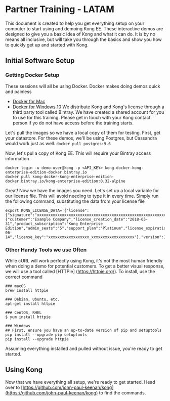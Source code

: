 # Partner Training - LATAM

This document is created to help you get everything setup on your computer to start using and demoing Kong EE. These interactive demos are designed to give you a basic idea of Kong and what it can do. It is by no means all inclusive, but will take you through the basics and show you how to quickly get up and started with Kong.


##  Initial Software Setup

### Getting Docker Setup

These sessions will all be using Docker. Docker makes doing demos quick and painless
  - [Docker for Mac](https://docs.docker.com/docker-for-mac/install/#install-and-run-docker-for-mac)
  - [Docker for Windows 10](https://store.docker.com/editions/community/docker-ce-desktop-windows)
We distribute Kong and Kong's license through a third party tool called Bintray. We have created a shared account for you to use for this training. Please get in touch with your Kong contact person  if yo do not have access before the training starts.

Let's pull the images so we have a local copy of them for testing. First, get your datastore. For these demos, we'll be using Postgres, but Cassandra would work just as well.
``
docker pull postgres:9.6
``

Now, let's pul a copy of Kong EE. This will require your Bintray access information<br />
```
docker login -u demo-user@kong -p <API_KEY> kong-docker-kong-enterprise-edition-docker.bintray.io
docker pull kong-docker-kong-enterprise-edition-docker.bintray.io/kong-enterprise-edition:0.32-alpine
```

Great! Now we have the images you need. Let's set up a local variable for our license file. This will avoid needing to type it in every time. Simply run the following command, substituting the data from your license file
```
export KONG_LICENSE_DATA='{"license":{"signature":"xxxxxxxxxxxxxxxxxxxxxxxxxxxxxxxxxxxxxxxxxxxxxxxxxxxxxxxxxxxxxxxxxxxxxxxxxxxxxxxxxxxxxxxxxxxxxxxxxxxxxxxxxxxxxxxxxxxxxxxxxxxxxxxx","payload":{"customer":"Example Company","license_creation_date":"2018-05-31","product_subscription":"Kong Enterprise Edition","admin_seats":"5","support_plan":"Platinum","license_expiration_date":"2018-06-14","license_key":"xxxxxxxxxxxxxxxxxx_xxxxxxxxxxxxxxxxxxx"},"version":1}}'
```
### Other Handy Tools we use Often

While cURL will work perfectly using Kong, it's not the most human friendly when doing a demo for potential customers. To get a better visual response, we will use a tool called [HTTPie]
(https://httpie.org/). To install, use the correct command
```
### macOS
brew install httpie

### Debian, Ubuntu, etc.
apt-get install httpie

### CentOS, RHEL
$ yum install httpie

### Windows
## First, ensure you have an up-to-date version of pip and setuptools
pip install --upgrade pip setuptools
pip install --upgrade httpie
```

Assuming everything installed and pulled without issue, you're ready to get started.

## Using Kong

Now that we have everything all setup, we're ready to get started. Head over to [https://github.com/john-paul-keenan/kong](https://github.com/john-paul-keenan/kong) to find the commands.
